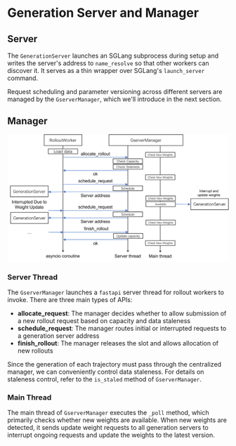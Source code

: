 # Generation Server and Manager

## Server

The `GenerationServer` launches an SGLang subprocess during setup and writes the
server's address to `name_resolve` so that other workers can discover it. It serves as a
thin wrapper over SGLang's `launch_server` command.

Request scheduling and parameter versioning across different servers are managed by the
`GserverManager`, which we'll introduce in the next section.

## Manager

![manager](areal_rollout_manager.png)

### Server Thread

The `GserverManager` launches a `fastapi` server thread for rollout workers to invoke.
There are three main types of APIs:

- **allocate_request**: The manager decides whether to allow submission of a new rollout
  request based on capacity and data staleness
- **schedule_request**: The manager routes initial or interrupted requests to a
  generation server address
- **finish_rollout**: The manager releases the slot and allows allocation of new
  rollouts

Since the generation of each trajectory must pass through the centralized manager, we
can conveniently control data staleness. For details on staleness control, refer to the
`is_staled` method of `GserverManager`.

### Main Thread

The main thread of `GserverManager` executes the `_poll` method, which primarily checks
whether new weights are available. When new weights are detected, it sends update weight
requests to all generation servers to interrupt ongoing requests and update the weights
to the latest version.
